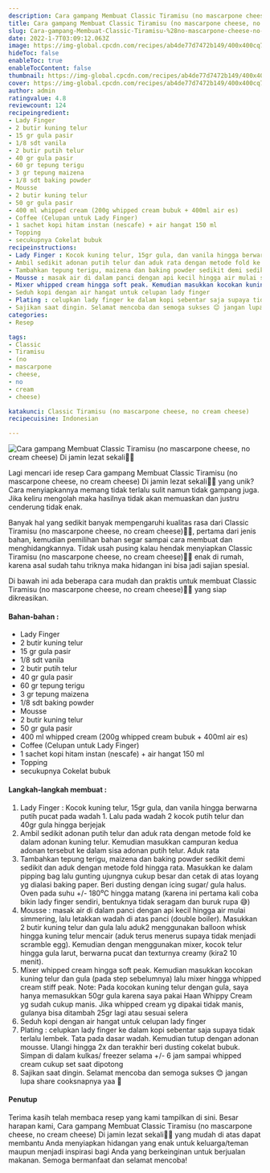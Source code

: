 ```yaml
---
description: Cara gampang Membuat Classic Tiramisu (no mascarpone cheese, no cream cheese) Di jamin lezat sekali"
title: Cara gampang Membuat Classic Tiramisu (no mascarpone cheese, no cream cheese) Di jamin lezat sekali
slug: Cara-gampang-Membuat-Classic-Tiramisu-%28no-mascarpone-cheese-no-cream-cheese%29-Di-jamin-lezat-sekali
date: 2022-1-7T03:09:12.063Z
image: https://img-global.cpcdn.com/recipes/ab4de77d7472b149/400x400cq70/photo.jpg
hideToc: false
enableToc: true
enableTocContent: false
thumbnail: https://img-global.cpcdn.com/recipes/ab4de77d7472b149/400x400cq70/photo.jpg
cover: https://img-global.cpcdn.com/recipes/ab4de77d7472b149/400x400cq70/photo.jpg
author: admin
ratingvalue: 4.8
reviewcount: 124
recipeingredient:
- Lady Finger
- 2 butir kuning telur
- 15 gr gula pasir
- 1/8 sdt vanila
- 2 butir putih telur
- 40 gr gula pasir
- 60 gr tepung terigu
- 3 gr tepung maizena
- 1/8 sdt baking powder
- Mousse
- 2 butir kuning telur
- 50 gr gula pasir
- 400 ml whipped cream (200g whipped cream bubuk + 400ml air es)
- Coffee (Celupan untuk Lady Finger)
- 1 sachet kopi hitam instan (nescafe) + air hangat 150 ml
- Topping
- secukupnya Cokelat bubuk
recipeinstructions:
- Lady Finger : Kocok kuning telur, 15gr gula, dan vanila hingga berwarna putih pucat pada wadah 1. Lalu pada wadah 2 kocok putih telur dan 40gr gula hingga berjejak
- Ambil sedikit adonan putih telur dan aduk rata dengan metode fold ke dalam adonan kuning telur. Kemudian masukkan campuran kedua adonan tersebut ke dalam sisa adonan putih telur. Aduk rata
- Tambahkan tepung terigu, maizena dan baking powder sedikit demi sedikit dan aduk dengan metode fold hingga rata. Masukkan ke dalam pipping bag lalu gunting ujungnya cukup besar dan cetak di atas loyang yg dialasi baking paper. Beri dusting dengan icing sugar/ gula halus. Oven pada suhu +/- 180⁰C hingga matang (karena ini pertama kali coba bikin lady finger sendiri, bentuknya tidak seragam dan buruk rupa 😅)
- Mousse : masak air di dalam panci dengan api kecil hingga air mulai simmering, lalu letakkan wadah di atas panci (double boiler). Masukkan 2 butir kuning telur dan gula lalu aduk2 menggunakan balloon whisk hingga kuning telur mencair (aduk terus menerus supaya tidak menjadi scramble egg). Kemudian dengan menggunakan mixer, kocok telur hingga gula larut, berwarna pucat dan texturnya creamy (kira2 10 menit).
- Mixer whipped cream hingga soft peak. Kemudian masukkan kocokan kuning telur dan gula (pada step sebelumnya) lalu mixer hingga whipped cream stiff peak. Note: Pada kocokan kuning telur dengan gula, saya hanya memasukkan 50gr gula karena saya pakai Haan Whippy Cream yg sudah cukup manis. Jika whipped cream yg dipakai tidak manis, gulanya bisa ditambah 25gr lagi atau sesuai selera
- Seduh kopi dengan air hangat untuk celupan lady finger
- Plating : celupkan lady finger ke dalam kopi sebentar saja supaya tidak terlalu lembek. Tata pada dasar wadah. Kemudian tutup dengan adonan mousse. Ulangi hingga 2x dan terakhir beri dusting cokelat bubuk. Simpan di dalam kulkas/ freezer selama +/- 6 jam sampai whipped cream cukup set saat dipotong
- Sajikan saat dingin. Selamat mencoba dan semoga sukses 😊 jangan lupa share cooksnapnya yaa 🥰
categories:
- Resep

tags:
- Classic
- Tiramisu
- (no
- mascarpone
- cheese,
- no
- cream
- cheese)

katakunci: Classic Tiramisu (no mascarpone cheese, no cream cheese)
recipecuisine: Indonesian

---
```


![Cara gampang Membuat Classic Tiramisu (no mascarpone cheese, no cream cheese) Di jamin lezat sekali👩‍🍳](https://img-global.cpcdn.com/recipes/ab4de77d7472b149/400x400cq70/photo.jpg)

Lagi mencari ide resep Cara gampang Membuat Classic Tiramisu (no mascarpone cheese, no cream cheese) Di jamin lezat sekali👩‍🍳 yang unik? Cara menyiapkannya memang tidak terlalu sulit namun tidak gampang juga. Jika keliru mengolah maka hasilnya tidak akan memuaskan dan justru cenderung tidak enak.

Banyak hal yang sedikit banyak mempengaruhi kualitas rasa dari Classic Tiramisu (no mascarpone cheese, no cream cheese)👩‍🍳, pertama dari jenis bahan, kemudian pemilihan bahan segar sampai cara membuat dan menghidangkannya. Tidak usah pusing kalau hendak menyiapkan Classic Tiramisu (no mascarpone cheese, no cream cheese)👩‍🍳 enak di rumah, karena asal sudah tahu triknya maka hidangan ini bisa jadi sajian spesial.

Di bawah ini ada beberapa cara mudah dan praktis untuk membuat Classic Tiramisu (no mascarpone cheese, no cream cheese)👩‍🍳 yang siap dikreasikan.

<!--inarticleads1-->

#### Bahan-bahan :

- Lady Finger
- 2 butir kuning telur
- 15 gr gula pasir
- 1/8 sdt vanila
- 2 butir putih telur
- 40 gr gula pasir
- 60 gr tepung terigu
- 3 gr tepung maizena
- 1/8 sdt baking powder
- Mousse
- 2 butir kuning telur
- 50 gr gula pasir
- 400 ml whipped cream (200g whipped cream bubuk + 400ml air es)
- Coffee (Celupan untuk Lady Finger)
- 1 sachet kopi hitam instan (nescafe) + air hangat 150 ml
- Topping
- secukupnya Cokelat bubuk

<!--inarticleads2-->

#### Langkah-langkah membuat :

1. Lady Finger : Kocok kuning telur, 15gr gula, dan vanila hingga berwarna putih pucat pada wadah 1. Lalu pada wadah 2 kocok putih telur dan 40gr gula hingga berjejak
1. Ambil sedikit adonan putih telur dan aduk rata dengan metode fold ke dalam adonan kuning telur. Kemudian masukkan campuran kedua adonan tersebut ke dalam sisa adonan putih telur. Aduk rata
1. Tambahkan tepung terigu, maizena dan baking powder sedikit demi sedikit dan aduk dengan metode fold hingga rata. Masukkan ke dalam pipping bag lalu gunting ujungnya cukup besar dan cetak di atas loyang yg dialasi baking paper. Beri dusting dengan icing sugar/ gula halus. Oven pada suhu +/- 180⁰C hingga matang (karena ini pertama kali coba bikin lady finger sendiri, bentuknya tidak seragam dan buruk rupa 😅)
1. Mousse : masak air di dalam panci dengan api kecil hingga air mulai simmering, lalu letakkan wadah di atas panci (double boiler). Masukkan 2 butir kuning telur dan gula lalu aduk2 menggunakan balloon whisk hingga kuning telur mencair (aduk terus menerus supaya tidak menjadi scramble egg). Kemudian dengan menggunakan mixer, kocok telur hingga gula larut, berwarna pucat dan texturnya creamy (kira2 10 menit).
1. Mixer whipped cream hingga soft peak. Kemudian masukkan kocokan kuning telur dan gula (pada step sebelumnya) lalu mixer hingga whipped cream stiff peak. Note: Pada kocokan kuning telur dengan gula, saya hanya memasukkan 50gr gula karena saya pakai Haan Whippy Cream yg sudah cukup manis. Jika whipped cream yg dipakai tidak manis, gulanya bisa ditambah 25gr lagi atau sesuai selera
1. Seduh kopi dengan air hangat untuk celupan lady finger
1. Plating : celupkan lady finger ke dalam kopi sebentar saja supaya tidak terlalu lembek. Tata pada dasar wadah. Kemudian tutup dengan adonan mousse. Ulangi hingga 2x dan terakhir beri dusting cokelat bubuk. Simpan di dalam kulkas/ freezer selama +/- 6 jam sampai whipped cream cukup set saat dipotong
1. Sajikan saat dingin. Selamat mencoba dan semoga sukses 😊 jangan lupa share cooksnapnya yaa 🥰

#### Penutup

Terima kasih telah membaca resep yang kami tampilkan di sini. Besar harapan kami, Cara gampang Membuat Classic Tiramisu (no mascarpone cheese, no cream cheese) Di jamin lezat sekali👩‍🍳 yang mudah di atas dapat membantu Anda menyiapkan hidangan yang enak untuk keluarga/teman maupun menjadi inspirasi bagi Anda yang berkeinginan untuk berjualan makanan. Semoga bermanfaat dan selamat mencoba!